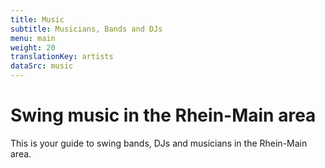 ```yaml
---
title: Music
subtitle: Musicians, Bands and DJs
menu: main
weight: 20
translationKey: artists
dataSrc: music
---
```

# Swing music in the Rhein-Main area

This is your guide to swing bands, DJs and musicians in the Rhein-Main area.